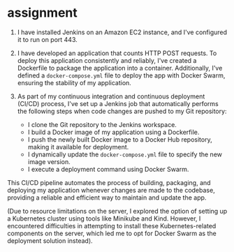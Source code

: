 # assignment

1. I have installed Jenkins on an Amazon EC2 instance, and I've configured it to run on port 443.

2. I have developed an application that counts HTTP POST requests. To deploy this application consistently and reliably, I've created a Dockerfile to package the application into a container. Additionally, I've defined a `docker-compose.yml` file to deploy the app with Docker Swarm, ensuring the stability of my application.

3. As part of my continuous integration and continuous deployment (CI/CD) process, I've set up a Jenkins job that automatically performs the following steps when code changes are pushed to my Git repository:

   - I clone the Git repository to the Jenkins workspace.
   - I build a Docker image of my application using a Dockerfile.
   - I push the newly built Docker image to a Docker Hub repository, making it available for deployment.
   - I dynamically update the `docker-compose.yml` file to specify the new image version.
   - I execute a deployment command using Docker Swarm.

This CI/CD pipeline automates the process of building, packaging, and deploying my application whenever changes are made to the codebase, providing a reliable and efficient way to maintain and update the app.

(Due to resource limitations on the server, I explored the option of setting up a Kubernetes cluster using tools like Minikube and Kind. However, I encountered difficulties in attempting to install these Kubernetes-related components on the server, which led me to opt for Docker Swarm as the deployment solution instead).